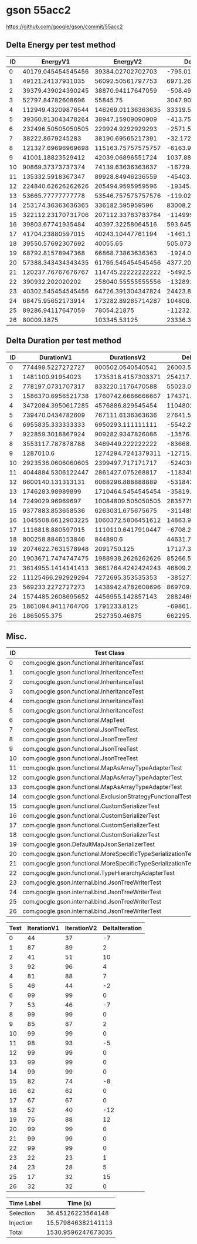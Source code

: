 # gson 55acc2


https://github.com/google/gson/commit/55acc2



## Delta Energy per test method


| ID | EnergyV1 | EnergyV2 | DeltaEnergy | σV1 | σV2 |
| --- | --- | --- | --- | --- | --- |
| 0 | 40179.045454545456 | 39384.02702702703 | -795.0184275184292 | 3505.7189442560425 | 4004.1984148160655 |
| 1 | 49121.24137931035 | 56092.50561797753 | 6971.26423866718 | 21737.73708678941 | 26886.55468759561 |
| 2 | 39379.439024390245 | 38870.94117647059 | -508.49784791965794 | 3540.3997641769797 | 3662.269640278883 |
| 3 | 52797.84782608696 | 55845.75 | 3047.9021739130403 | 20795.218368097103 | 19522.830604512757 |
| 4 | 112949.43209876544 | 146269.01136363635 | 33319.57926487092 | 134722.7331510988 | 140105.8079623538 |
| 5 | 39360.913043478264 | 38947.15909090909 | -413.75395256917545 | 3833.9834026204385 | 3438.2048232338143 |
| 6 | 232496.50505050505 | 229924.9292929293 | -2571.5757575757452 | 199823.75051420464 | 198557.06915290366 |
| 7 | 38222.8679245283 | 38190.69565217391 | -32.17227235438622 | 2979.3117037059233 | 3318.1198373775605 |
| 8 | 121327.69696969698 | 115163.75757575757 | -6163.939393939407 | 35723.32719735925 | 35701.93171812804 |
| 9 | 41001.18823529412 | 42039.06896551724 | 1037.8807302231216 | 9967.750501426342 | 14465.226476959368 |
| 10 | 90869.37373737374 | 74139.63636363637 | -16729.73737373737 | 103935.22096858991 | 85034.45102391428 |
| 11 | 135332.5918367347 | 89928.84946236559 | -45403.74237436912 | 335961.2976729592 | 210610.352420908 |
| 12 | 224840.62626262626 | 205494.9595959596 | -19345.666666666657 | 422095.0875955975 | 386091.4904994924 |
| 13 | 53665.77777777778 | 53546.757575757576 | -119.02020202020503 | 22330.31106079423 | 19356.080733334726 |
| 14 | 253174.36363636365 | 336182.595959596 | 83008.23232323234 | 388136.34977592976 | 492683.7072987033 |
| 15 | 322112.23170731706 | 207112.33783783784 | -114999.89386947922 | 558856.2202825908 | 408421.2613072332 |
| 16 | 39803.67741935484 | 40397.32258064516 | 593.6451612903184 | 6297.3696909879745 | 6808.578374123844 |
| 17 | 41704.23880597015 | 40243.10447761194 | -1461.13432835821 | 9534.74755293477 | 7072.279305229254 |
| 18 | 39550.57692307692 | 40055.65 | 505.0730769230795 | 3993.1672379499323 | 7940.467613906627 |
| 19 | 68792.81578947368 | 66868.73863636363 | -1924.0771531100472 | 59986.7330226378 | 55902.3157941386 |
| 20 | 57388.343434343435 | 61765.545454545456 | 4377.202020202021 | 30203.82387830971 | 45653.292876086736 |
| 21 | 120237.76767676767 | 114745.22222222222 | -5492.545454545456 | 120187.11524891146 | 125399.73856307671 |
| 22 | 390932.202020202 | 258040.55555555556 | -132891.64646464644 | 527546.8031642574 | 337001.7309870786 |
| 23 | 40302.545454545456 | 64726.391304347824 | 24423.84584980237 | 3661.7294067057833 | 121143.34059169923 |
| 24 | 68475.95652173914 | 173282.89285714287 | 104806.93633540373 | 138976.96965433683 | 284654.79485903366 |
| 25 | 89286.94117647059 | 78054.21875 | -11232.722426470587 | 204736.66913967393 | 150277.69049407632 |
| 26 | 80009.1875 | 103345.53125 | 23336.34375 | 152073.02345058555 | 194637.57491922396 |

## Delta Duration per test method


| ID | DurationV1 | DurationsV2 | DeltaDuration |
| --- | --- | --- | --- |
| 0 | 774498.5227272727 | 800502.0540540541 | 26003.531326781376 |
| 1 | 1481100.91954023 | 1735318.4157303371 | 254217.4961901072 |
| 2 | 778197.0731707317 | 833220.1176470588 | 55023.04447632714 |
| 3 | 1586370.6956521738 | 1760742.6666666667 | 174371.9710144929 |
| 4 | 3472084.3950617285 | 4576886.829545454 | 1104802.4344837256 |
| 5 | 739470.0434782609 | 767111.6136363636 | 27641.570158102782 |
| 6 | 6955835.333333333 | 6950293.111111111 | -5542.222222222015 |
| 7 | 922859.3018867924 | 909282.9347826086 | -13576.367104183766 |
| 8 | 3553117.787878788 | 3469449.222222222 | -83668.56565656606 |
| 9 | 1287010.6 | 1274294.7241379311 | -12715.875862068962 |
| 10 | 2923536.0606060605 | 2399497.717171717 | -524038.3434343436 |
| 11 | 4044884.5306122447 | 2861427.075268817 | -1183457.4553434276 |
| 12 | 6600140.131313131 | 6068296.888888889 | -531843.2424242422 |
| 13 | 1746283.98989899 | 1710464.5454545454 | -35819.444444444496 |
| 14 | 7249029.96969697 | 10084809.505050505 | 2835779.535353535 |
| 15 | 9377883.853658536 | 6263031.675675675 | -3114852.177982861 |
| 16 | 1045508.6612903225 | 1060372.5806451612 | 14863.919354838668 |
| 17 | 1116818.880597015 | 1110110.6417910447 | -6708.238805970177 |
| 18 | 800258.8846153846 | 844890.6 | 44631.71538461535 |
| 19 | 2074622.7631578948 | 2091750.125 | 17127.361842105165 |
| 20 | 1903671.7474747475 | 1988938.2626262626 | 85266.51515151514 |
| 21 | 3614955.1414141413 | 3661764.4242424243 | 46809.28282828303 |
| 22 | 11125466.292929294 | 7272695.353535353 | -3852770.9393939404 |
| 23 | 569233.2272727273 | 1438942.4782608696 | 869709.2509881423 |
| 24 | 1574485.2608695652 | 4456955.142857143 | 2882469.8819875773 |
| 25 | 1861094.9411764706 | 1791233.8125 | -69861.1286764706 |
| 26 | 1865055.375 | 2527350.46875 | 662295.09375 |

## Misc.

| ID | Test Class | Test Method |
| --- | --- | --- |
| 0 | com.google.gson.functional.InheritanceTest | testBaseSerializedAsSubWhenSpecifiedWithExplicitType |
| 1 | com.google.gson.functional.InheritanceTest | testClassWithBaseArrayFieldSerialization |
| 2 | com.google.gson.functional.InheritanceTest | testBaseSerializedAsSub |
| 3 | com.google.gson.functional.InheritanceTest | testClassWithBaseCollectionFieldSerialization |
| 4 | com.google.gson.functional.InheritanceTest | testClassWithBaseFieldSerialization |
| 5 | com.google.gson.functional.InheritanceTest | testBaseSerializedAsBaseWhenSpecifiedWithExplicitType |
| 6 | com.google.gson.functional.MapTest | testInterfaceTypeMapWithSerializer |
| 7 | com.google.gson.functional.JsonTreeTest | testJsonTreeNull |
| 8 | com.google.gson.functional.JsonTreeTest | testJsonTreeToString |
| 9 | com.google.gson.functional.JsonTreeTest | testToJsonTreeObjectType |
| 10 | com.google.gson.functional.JsonTreeTest | testToJsonTree |
| 11 | com.google.gson.functional.MapAsArrayTypeAdapterTest | testMultipleEnableComplexKeyRegistrationHasNoEffect |
| 12 | com.google.gson.functional.MapAsArrayTypeAdapterTest | testSerializeComplexMapWithTypeAdapter |
| 13 | com.google.gson.functional.MapAsArrayTypeAdapterTest | testMapWithTypeVariableSerialization |
| 14 | com.google.gson.functional.ExclusionStrategyFunctionalTest | testExclusionStrategyWithMode |
| 15 | com.google.gson.functional.CustomSerializerTest | testSubClassSerializerInvokedForBaseClassFieldsHoldingSubClassInstances |
| 16 | com.google.gson.functional.CustomSerializerTest | testBaseClassSerializerInvokedForBaseClassFieldsHoldingSubClassInstances |
| 17 | com.google.gson.functional.CustomSerializerTest | testSubClassSerializerInvokedForBaseClassFieldsHoldingArrayOfSubClassInstances |
| 18 | com.google.gson.functional.CustomSerializerTest | testBaseClassSerializerInvokedForBaseClassFields |
| 19 | com.google.gson.DefaultMapJsonSerializerTest | testNonEmptyMapSerialization |
| 20 | com.google.gson.functional.MoreSpecificTypeSerializationTest | testMapOfParameterizedSubclassFields |
| 21 | com.google.gson.functional.MoreSpecificTypeSerializationTest | testMapOfSubclassFields |
| 22 | com.google.gson.functional.TypeHierarchyAdapterTest | testTypeHierarchy |
| 23 | com.google.gson.internal.bind.JsonTreeWriterTest | testSerializeNullsTrue |
| 24 | com.google.gson.internal.bind.JsonTreeWriterTest | testObject |
| 25 | com.google.gson.internal.bind.JsonTreeWriterTest | testNestedObject |
| 26 | com.google.gson.internal.bind.JsonTreeWriterTest | testSerializeNullsFalse |




| Test | IterationV1 | IterationV2 | DeltaIteration |
| --- | --- | --- | --- |
| 0 | 44 | 37 | -7 |
| 1 | 87 | 89 | 2 |
| 2 | 41 | 51 | 10 |
| 3 | 92 | 96 | 4 |
| 4 | 81 | 88 | 7 |
| 5 | 46 | 44 | -2 |
| 6 | 99 | 99 | 0 |
| 7 | 53 | 46 | -7 |
| 8 | 99 | 99 | 0 |
| 9 | 85 | 87 | 2 |
| 10 | 99 | 99 | 0 |
| 11 | 98 | 93 | -5 |
| 12 | 99 | 99 | 0 |
| 13 | 99 | 99 | 0 |
| 14 | 99 | 99 | 0 |
| 15 | 82 | 74 | -8 |
| 16 | 62 | 62 | 0 |
| 17 | 67 | 67 | 0 |
| 18 | 52 | 40 | -12 |
| 19 | 76 | 88 | 12 |
| 20 | 99 | 99 | 0 |
| 21 | 99 | 99 | 0 |
| 22 | 99 | 99 | 0 |
| 23 | 22 | 23 | 1 |
| 24 | 23 | 28 | 5 |
| 25 | 17 | 32 | 15 |
| 26 | 32 | 32 | 0 |



| Time Label | Time (s) |
| --- | --- |
| Selection | 36.45126223564148 |
| Injection | 15.579846382141113 |
| Total | 1530.9596247673035 |


